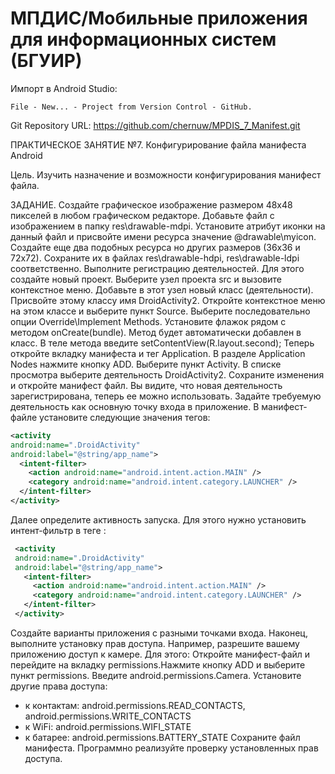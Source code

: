 # МПДИС/Мобильные приложения для информационных систем (БГУИР)

 Импорт в Android Studio:
```
File - New... - Project from Version Control - GitHub.
```

Git Repository URL: https://github.com/chernuw/MPDIS_7_Manifest.git

ПРАКТИЧЕСКОЕ ЗАНЯТИЕ  №7. Конфигурирование файла манифеста Android

Цель. Изучить  назначение и возможности конфигурирования манифест файла.


ЗАДАНИЕ.
Создайте графическое изображение размером 48x48 пикселей в любом графическом редакторе.
Добавьте файл с изображением в папку res\drawable-mdpi. Установите атрибут иконки на данный файл и присвойте имени ресурса значение @drawable\myicon. Создайте еще два подобных ресурса но других размеров (36х36 и 72х72). Сохраните их в файлах res\drawable-hdpi, res\drawable-ldpi соответственно.
Выполните регистрацию деятельностей. Для этого создайте новый проект. Выберите узел проекта src и вызовите контекстное меню. Добавьте в этот узел новый класс (деятельности). Присвойте этому классу имя DroidActivity2. Откройте контекстное меню на этом классе и выберите пункт Source. Выберите последовательно опции Override\Implement Methods. Установите флажок рядом с методом onCreate(bundle). Метод будет автоматически добавлен в класс. В теле метода введите setContentView(R.layout.second); Теперь откройте вкладку манифеста и тег Application. В разделе Application Nodes нажмите кнопку ADD. Выберите пункт Activity. В списке просмотра выберите деятельность DroidActivity2. Сохраните изменения и откройте манифест файл. Вы видите, что новая деятельность зарегистрирована, теперь ее можно использовать.
  Задайте требуемую деятельность как основную точку входа в приложение. В манифест-файле установите следующие значения тегов:
  
  ```xml
  <activity
  android:name=".DroidActivity"
  android:label="@string/app_name">
    <intent-filter>
      <action android:name="android.intent.action.MAIN" />
      <category android:name="android.intent.category.LAUNCHER" />      
    </intent-filter>
  </activity>
  ```
 
Далее определите активность запуска. Для этого нужно установить интент-фильтр в теге <intent-filter>:

 ```xml
  <activity
  android:name=".DroidActivity"
  android:label="@string/app_name">
    <intent-filter>
      <action android:name="android.intent.action.MAIN" />
      <category android:name="android.intent.category.LAUNCHER" />      
    </intent-filter>
  </activity>
  ```
 
Создайте варианты приложения с разными точками входа.
Наконец, выполните установку прав доступа. Например, разрешите вашему приложению доступ к камере. Для этого:
Откройте манифест-файл и перейдите на вкладку permissions.Нажмите кнопку ADD и выберите пункт permissions. Введите android.permissions.Camera.
Установите другие права доступа:
-	 к контактам: android.permissions.READ_CONTACTS, android.permissions.WRITE_CONTACTS
-	к WiFi: android.permissions.WIFI_STATE
-	к батарее: android.permissions.BATTERY_STATE
Сохраните файл манифеста.
Программно реализуйте проверку установленных прав доступа.
